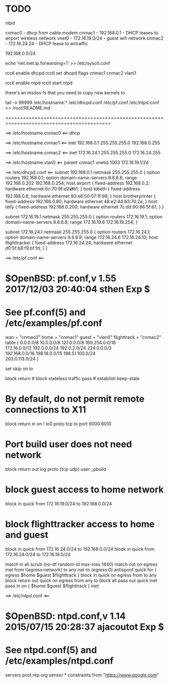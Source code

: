 # TODO
ntpd

cnmac0 - dhcp from cable modem
cnmac1 - 192.168.0.1 - DHCP leases to airport wireless network
vnet0  - 172.16.19.0/24 - guest wifi network
cnmac2 - 172.16.24.24 - DHCP lease to airtraffic

192.168.0.0/24


echo 'net.inet.ip.forwarding=1' >> /etc/sysctl.conf

rcctl enable dhcpd
rcctl set dhcpd flags cnmac1 cnmac2 vlan0

rcctl enable ntpd
rcctl start ntpd



there's an msdos fs that you need to copy new kernels to

tail -n 99999 /etc/hostname.* /etc/dhcpd.conf /etc/pf.conf /etc/ntpd.conf >> /root/README.md





==========================================================================================


==> /etc/hostname.cnmac0 <==
dhcp

==> /etc/hostname.cnmac1 <==
inet 192.168.0.1 255.255.255.0 192.168.0.255

==> /etc/hostname.cnmac2 <==
inet 172.16.24.1 255.255.255.0 172.16.24.255

==> /etc/hostname.vlan0 <==
parent cnmac1 vnetid 1003
172.16.19.1/24

==> /etc/dhcpd.conf <==
subnet 192.168.0.1 netmask 255.255.255.0 {
	option routers 192.168.0.1;
	option domain-name-servers 8.8.8.8;
	range 192.168.0.202 192.168.0.254;
	host airport {
		fixed-address 192.168.0.2;
		hardware ethernet 6c:70:9f:d2:cd:b1;
	}
	host kibeth {
		fixed-address 192.168.0.6;
		hardware ethernet 80:e6:50:07:1f:98;
	}
	host brotherprinter {
		fixed-address 192.168.0.80;
		hardware ethernet 48:e2:44:b3:7d:2a;
	}
	host telly {
		fixed-address 192.168.0.200;
		hardware ethernet 7c:dd:90:86:5f:61;
	}
}

subnet 172.16.19.1 netmask 255.255.255.0 {
	option routers 172.16.19.1;
	option domain-name-servers 8.8.8.8;
	range 172.16.19.6 172.16.19.254;
}

subnet 172.16.24.1 netmask 255.255.255.0 {
	option routers 172.16.24.1;
	option domain-name-servers 8.8.8.8;
	range 172.16.24.6 172.16.24.10;
	host flighttracker {
		fixed-address 172.16.24.24;
		hardware ethernet d0:5f:b8:f9:bf:fd;
	}
}

==> /etc/pf.conf <==
#	$OpenBSD: pf.conf,v 1.55 2017/12/03 20:40:04 sthen Exp $
#
# See pf.conf(5) and /etc/examples/pf.conf

wan = "cnmac0"
home = "cnmac1"
guest = "vlan0"
flighttrack = "cnmac2"
table <martians> { 0.0.0.0/8 10.0.0.0/8 127.0.0.0/8 169.254.0.0/16     \
                   172.16.0.0/12 192.0.0.0/24 192.0.2.0/24 224.0.0.0/3 \
                   192.168.0.0/16 198.18.0.0/15 198.51.100.0/24        \
                   203.0.113.0/24 }

set skip on lo

block return	# block stateless traffic
pass		# establish keep-state

# By default, do not permit remote connections to X11
block return in on ! lo0 proto tcp to port 6000:6010

# Port build user does not need network
block return out log proto {tcp udp} user _pbuild

# block guest access to home network
block in quick from 172.16.19.0/24 to 192.168.0.0/24

# block flighttracker access to home and guest
block in quick from 172.16.24.0/24 to 192.168.0.0/24
block in quick from 172.16.24.0/24 to 172.16.19.0/24

match in all scrub (no-df random-id max-mss 1440)
match out on egress inet from !(egress:network) to any nat-to (egress:0)
antispoof quick for { egress $home $guest $flighttrack }
block in quick on egress from <martians> to any
block return out quick on egress from any to <martians>
block all
pass out quick inet
pass in on { $home $guest $flighttrack } inet

==> /etc/ntpd.conf <==
# $OpenBSD: ntpd.conf,v 1.14 2015/07/15 20:28:37 ajacoutot Exp $
#
# See ntpd.conf(5) and /etc/examples/ntpd.conf

servers pool.ntp.org
sensor *
constraints from "https://www.google.com"
